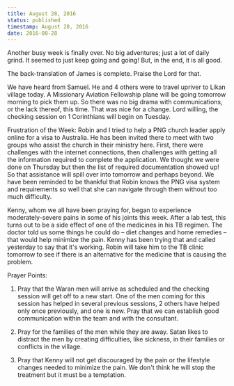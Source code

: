 ```yaml
---
title: August 28, 2016
status: published
timestamp: August 28, 2016
date: 2016-08-28
---
```


Another busy week is finally over. No big adventures; just a lot of daily grind. It seemed to just keep going and going! But, in the end, it is all good.

The back-translation of James is complete. Praise the Lord for that.

We have heard from Samuel. He and 4 others were to travel upriver to Likan village today. A Missionary Aviation Fellowship plane will be going tomorrow morning to pick them up. So there was no big drama with communications, or the lack thereof, this time. That was nice for a change. Lord willing, the checking session on 1 Corinthians will begin on Tuesday.

Frustration of the Week: Robin and I tried to help a PNG church leader apply online for a visa to Australia. He has been invited there to meet with two groups who assist the church in their ministry here. First, there were challenges with the internet connections, then challenges with getting all the information required to complete the application. We thought we were done on Thursday but then the list of required documentation showed up! So that assistance will spill over into tomorrow and perhaps beyond. We have been reminded to be thankful that Robin knows the PNG visa system and requirements so well that she can navigate through them without too much difficulty.

Kenny, whom we all have been praying for, began to experience moderately-severe pains in some of his joints this week. After a lab test, this turns out to be a side effect of one of the medicines in his TB regimen. The doctor told us some things he could do – diet changes and home remedies – that would help minimize the pain. Kenny has been trying that and called yesterday to say that it's working. Robin will take him to the TB clinic tomorrow to see if there is an alternative for the medicine that is causing the problem.

Prayer Points:

1. Pray that the Waran men will arrive as scheduled and the checking session will get off to a new start. One of the men coming for this session has helped in several previous sessions, 2 others have helped only once previously, and one is new. Pray that we can establish good communication within the team and with the consultant.

2. Pray for the families of the men while they are away. Satan likes to distract the men by creating difficulties, like sickness, in their families or conflicts in the village.

3. Pray that Kenny will not get discouraged by the pain or the lifestyle changes needed to minimize the pain. We don't think he will stop the treatment but it must be a temptation.
